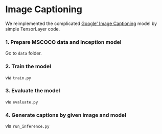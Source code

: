 # Image Captioning

We reimplemented the complicated [Google' Image Captioning](https://github.com/tensorflow/models/tree/master/im2txt) model by simple TensorLayer code.

### 1. Prepare MSCOCO data and Inception model
Go to ``data`` folder.

### 2. Train the model
via ``train.py``

### 3. Evaluate the model
via ``evaluate.py``

### 4. Generate captions by given image and model
via ``run_inference.py``